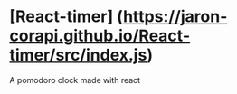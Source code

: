 # [React-timer] (https://jaron-corapi.github.io/React-timer/src/index.js)
A pomodoro clock made with react
